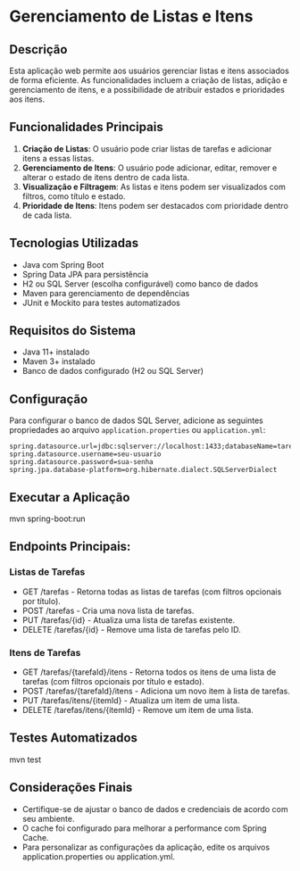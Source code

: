 # Gerenciamento de Listas e Itens

## Descrição
Esta aplicação web permite aos usuários gerenciar listas e itens associados de forma eficiente. As funcionalidades incluem a criação de listas, adição e gerenciamento de itens, e a possibilidade de atribuir estados e prioridades aos itens.

## Funcionalidades Principais
1. **Criação de Listas**: O usuário pode criar listas de tarefas e adicionar itens a essas listas.
2. **Gerenciamento de Itens**: O usuário pode adicionar, editar, remover e alterar o estado de itens dentro de cada lista.
3. **Visualização e Filtragem**: As listas e itens podem ser visualizados com filtros, como título e estado.
4. **Prioridade de Itens**: Itens podem ser destacados com prioridade dentro de cada lista.

## Tecnologias Utilizadas
- Java com Spring Boot
- Spring Data JPA para persistência
- H2 ou SQL Server (escolha configurável) como banco de dados
- Maven para gerenciamento de dependências
- JUnit e Mockito para testes automatizados

## Requisitos do Sistema
- Java 11+ instalado
- Maven 3+ instalado
- Banco de dados configurado (H2 ou SQL Server)

## Configuração

Para configurar o banco de dados SQL Server, adicione as seguintes propriedades ao arquivo `application.properties` ou `application.yml`:

```properties
spring.datasource.url=jdbc:sqlserver://localhost:1433;databaseName=tarefas_db
spring.datasource.username=seu-usuario
spring.datasource.password=sua-senha
spring.jpa.database-platform=org.hibernate.dialect.SQLServerDialect
```

## Executar a Aplicação

mvn spring-boot:run

## Endpoints Principais:

### Listas de Tarefas
- GET /tarefas - Retorna todas as listas de tarefas (com filtros opcionais por título).
- POST /tarefas - Cria uma nova lista de tarefas.
- PUT /tarefas/{id} - Atualiza uma lista de tarefas existente.
- DELETE /tarefas/{id} - Remove uma lista de tarefas pelo ID.

### Itens de Tarefas
- GET /tarefas/{tarefaId}/itens - Retorna todos os itens de uma lista de tarefas (com filtros opcionais por título e estado).
- POST /tarefas/{tarefaId}/itens - Adiciona um novo item à lista de tarefas.
- PUT /tarefas/itens/{itemId} - Atualiza um item de uma lista.
- DELETE /tarefas/itens/{itemId} - Remove um item de uma lista.

## Testes Automatizados

mvn test

## Considerações Finais
- Certifique-se de ajustar o banco de dados e credenciais de acordo com seu ambiente.
- O cache foi configurado para melhorar a performance com Spring Cache.
- Para personalizar as configurações da aplicação, edite os arquivos application.properties ou application.yml.
